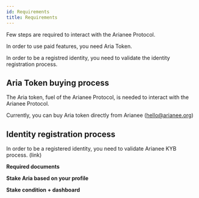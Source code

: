 ```yaml
---
id: Requirements
title: Requirements
---
```


Few steps are required to interact with the Arianee Protocol.

In order to use paid features, you need Aria Token.

In order to be a registred identity, you need to validate the identity registration process.

## **Aria Token buying process**

The Aria token, fuel of the Arianee Protocol, is needed to interact with the Arianee Protocol.

Currently, you can buy Aria token directly from Arianee (hello@arianee.org)

## **Identity registration process**

In order to be a registered identity, you need to validate Arianee KYB process. (link)


**Required documents**

**Stake Aria based on your profile**


**Stake condition + dashboard**